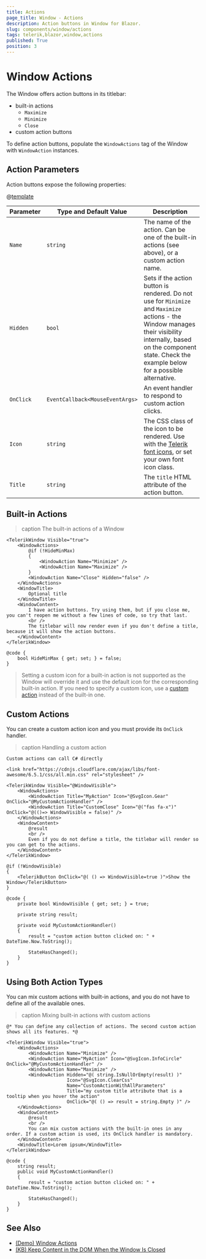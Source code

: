 ```yaml
---
title: Actions
page_title: Window - Actions
description: Action buttons in Window for Blazor.
slug: components/window/actions
tags: telerik,blazor,window,actions
published: True
position: 3
---
```


# Window Actions

The Window offers action buttons in its titlebar:

* built-in actions
    * `Maximize`
    * `Minimize`
    * `Close`
* custom action buttons

To define action buttons, populate the `WindowActions` tag of the Window with `WindowAction` instances.


## Action Parameters

Action buttons expose the following properties:

@[template](/_contentTemplates/common/parameters-table-styles.md#table-layout)

| Parameter | Type and Default&nbsp;Value | Description |
| --- | --- | --- |
| `Name` | `string` | The name of the action. Can be one of the built-in actions (see above), or a custom action name. |
| `Hidden` | `bool` | Sets if the action button is rendered. Do not use for `Minimize` and `Maximize` actions - the Window manages their visibility internally, based on the component state. Check the example below for a possible alternative. |
| `OnClick` | `EventCallback<MouseEventArgs>` | An event handler to respond to custom action clicks. |
| `Icon` | `string` | The CSS class of the icon to be rendered. Use with the [Telerik font icons](slug:common-features-icons), or set your own font icon class. |
| `Title` | `string` | The `title` HTML attribute of the action button. |


## Built-in Actions

>caption The built-in actions of a Window

````RAZOR
<TelerikWindow Visible="true">
	<WindowActions>
		@if (!HideMinMax)
		{
			<WindowAction Name="Minimize" />
			<WindowAction Name="Maximize" />
		}
		<WindowAction Name="Close" Hidden="false" />
	</WindowActions>
	<WindowTitle>
	    Optional title
	</WindowTitle>
	<WindowContent>
		I have action buttons. Try using them, but if you close me, you can't reopen me without a few lines of code, so try that last.
		<br />
		The titlebar will now render even if you don't define a title, because it will show the action buttons.
	</WindowContent>
</TelerikWindow>

@code {
	bool HideMinMax { get; set; } = false;
}
````

>Setting a custom icon for a built-in action is not supported as the Window will override it and use the default icon for the corresponding built-in action. If you need to specify a custom icon, use a [custom action](#custom-actions) instead of the built-in one. 

## Custom Actions

You can create a custom action icon and you must provide its `OnClick` handler.

>caption Handling a custom action

````RAZOR
Custom actions can call C# directly

<link href="https://cdnjs.cloudflare.com/ajax/libs/font-awesome/6.5.1/css/all.min.css" rel="stylesheet" />

<TelerikWindow Visible="@WindowVisible">
	<WindowActions>
		<WindowAction Title="MyAction" Icon="@SvgIcon.Gear" OnClick="@MyCustomActionHandler" />
		<WindowAction Title="CustomClose" Icon="@("fas fa-x")" OnClick="@(()=> WindowVisible = false)" />
	</WindowActions>
	<WindowContent>
		@result
		<br />
		Even if you do not define a title, the titlebar will render so you can get to the actions.
	</WindowContent>
</TelerikWindow>

@if (!WindowVisible)
{
	<TelerikButton OnClick="@( () => WindowVisible=true )">Show the Window</TelerikButton>
}

@code {
	private bool WindowVisible { get; set; } = true;

	private string result;

	private void MyCustomActionHandler()
	{
		result = "custom action button clicked on: " + DateTime.Now.ToString();

		StateHasChanged();
	}
}
````


## Using Both Action Types

You can mix custom actions with built-in actions, and you do not have to define all of the available ones.

>caption Mixing built-in actions with custom actions

````RAZOR
@* You can define any collection of actions. The second custom action shows all its features. *@

<TelerikWindow Visible="true">
    <WindowActions>
        <WindowAction Name="Minimize" />
        <WindowAction Name="MyAction" Icon="@SvgIcon.InfoCircle" OnClick="@MyCustomActionHandler" />
        <WindowAction Name="Maximize" />
        <WindowAction Hidden="@( string.IsNullOrEmpty(result) )"
                      Icon="@SvgIcon.ClearCss"
                      Name="CustomActionWithAllParameters"
                      Title="my custom title attribute that is a tooltip when you hover the action"
                      OnClick="@( () => result = string.Empty )" />
    </WindowActions>
    <WindowContent>
        @result
        <br />
        You can mix custom actions with the built-in ones in any order. If a custom action is used, its OnClick handler is mandatory.
    </WindowContent>
    <WindowTitle>Lorem ipsum</WindowTitle>
</TelerikWindow>

@code {
    string result;
    public void MyCustomActionHandler()
    {
        result = "custom action button clicked on: " + DateTime.Now.ToString();

        StateHasChanged();
    }
}
````


## See Also

* [(Demo) Window Actions](https://demos.telerik.com/blazor-ui/window/actions)
* [(KB) Keep Content in the DOM When the Window Is Closed](slug:window-kb-keep-content-when-closed)
